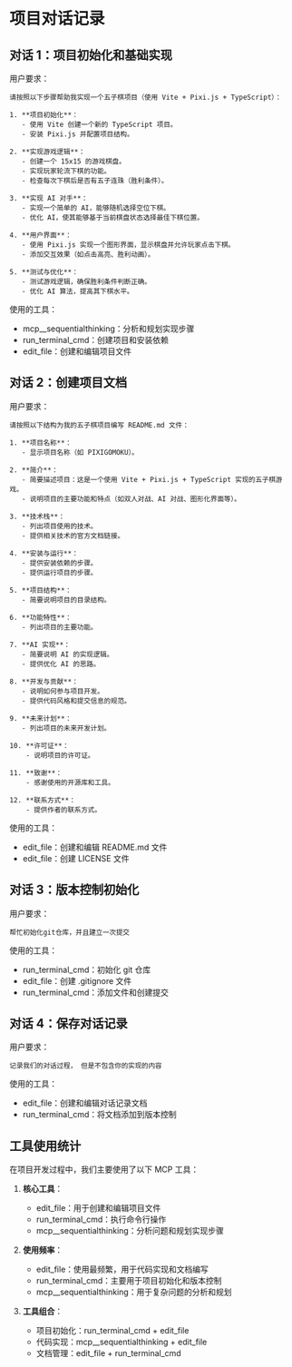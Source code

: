 # 项目对话记录

## 对话 1：项目初始化和基础实现

用户要求：
```
请按照以下步骤帮助我实现一个五子棋项目（使用 Vite + Pixi.js + TypeScript）：

1. **项目初始化**：
   - 使用 Vite 创建一个新的 TypeScript 项目。
   - 安装 Pixi.js 并配置项目结构。

2. **实现游戏逻辑**：
   - 创建一个 15x15 的游戏棋盘。
   - 实现玩家轮流下棋的功能。
   - 检查每次下棋后是否有五子连珠（胜利条件）。

3. **实现 AI 对手**：
   - 实现一个简单的 AI，能够随机选择空位下棋。
   - 优化 AI，使其能够基于当前棋盘状态选择最佳下棋位置。

4. **用户界面**：
   - 使用 Pixi.js 实现一个图形界面，显示棋盘并允许玩家点击下棋。
   - 添加交互效果（如点击高亮、胜利动画）。

5. **测试与优化**：
   - 测试游戏逻辑，确保胜利条件判断正确。
   - 优化 AI 算法，提高其下棋水平。
```

使用的工具：
- mcp__sequentialthinking：分析和规划实现步骤
- run_terminal_cmd：创建项目和安装依赖
- edit_file：创建和编辑项目文件

## 对话 2：创建项目文档

用户要求：
```
请按照以下结构为我的五子棋项目编写 README.md 文件：

1. **项目名称**：
   - 显示项目名称（如 PIXIGOMOKU）。

2. **简介**：
   - 简要描述项目：这是一个使用 Vite + Pixi.js + TypeScript 实现的五子棋游戏。
   - 说明项目的主要功能和特点（如双人对战、AI 对战、图形化界面等）。

3. **技术栈**：
   - 列出项目使用的技术。
   - 提供相关技术的官方文档链接。

4. **安装与运行**：
   - 提供安装依赖的步骤。
   - 提供运行项目的步骤。

5. **项目结构**：
   - 简要说明项目的目录结构。

6. **功能特性**：
   - 列出项目的主要功能。

7. **AI 实现**：
   - 简要说明 AI 的实现逻辑。
   - 提供优化 AI 的思路。

8. **开发与贡献**：
   - 说明如何参与项目开发。
   - 提供代码风格和提交信息的规范。

9. **未来计划**：
   - 列出项目的未来开发计划。

10. **许可证**：
    - 说明项目的许可证。

11. **致谢**：
    - 感谢使用的开源库和工具。

12. **联系方式**：
    - 提供作者的联系方式。
```

使用的工具：
- edit_file：创建和编辑 README.md 文件
- edit_file：创建 LICENSE 文件

## 对话 3：版本控制初始化

用户要求：
```
帮忙初始化git仓库，并且建立一次提交
```

使用的工具：
- run_terminal_cmd：初始化 git 仓库
- edit_file：创建 .gitignore 文件
- run_terminal_cmd：添加文件和创建提交

## 对话 4：保存对话记录

用户要求：
```
记录我们的对话过程， 但是不包含你的实现的内容
```

使用的工具：
- edit_file：创建和编辑对话记录文档
- run_terminal_cmd：将文档添加到版本控制

## 工具使用统计

在项目开发过程中，我们主要使用了以下 MCP 工具：

1. **核心工具**：
   - edit_file：用于创建和编辑项目文件
   - run_terminal_cmd：执行命令行操作
   - mcp__sequentialthinking：分析问题和规划实现步骤

2. **使用频率**：
   - edit_file：使用最频繁，用于代码实现和文档编写
   - run_terminal_cmd：主要用于项目初始化和版本控制
   - mcp__sequentialthinking：用于复杂问题的分析和规划

3. **工具组合**：
   - 项目初始化：run_terminal_cmd + edit_file
   - 代码实现：mcp__sequentialthinking + edit_file
   - 文档管理：edit_file + run_terminal_cmd 